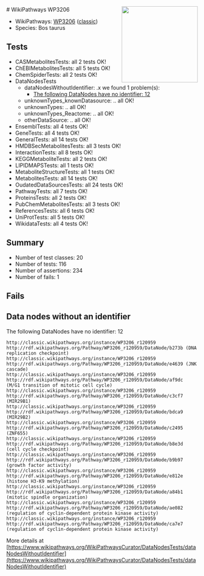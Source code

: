<img style="float: right; width: 200px" src="https://upload.wikimedia.org/wikipedia/commons/thumb/8/83/Wplogo_with_text_500.png/640px-Wplogo_with_text_500.png" />
# WikiPathways WP3206

* WikiPathways: [WP3206](https://wikipathways.org/pathways/WP3206) ([classic](https://classic.wikipathways.org/instance/WP3206))
* Species: Bos taurus
## Tests
* CASMetabolitesTests: all 2 tests OK!
* ChEBIMetabolitesTests: all 5 tests OK!
* ChemSpiderTests: all 2 tests OK!
* DataNodesTests
    * dataNodesWithoutIdentifier: .x we found 1 problem(s):
        * [The following DataNodes have no identifier: 12](#8792c492)
    * unknownTypes_knownDatasource: .. all OK!
    * unknownTypes: .. all OK!
    * unknownTypes_Reactome: .. all OK!
    * otherDataSource: .. all OK!
* EnsemblTests: all 4 tests OK!
* GeneTests: all 4 tests OK!
* GeneralTests: all 14 tests OK!
* HMDBSecMetabolitesTests: all 3 tests OK!
* InteractionTests: all 8 tests OK!
* KEGGMetaboliteTests: all 2 tests OK!
* LIPIDMAPSTests: all 1 tests OK!
* MetaboliteStructureTests: all 1 tests OK!
* MetabolitesTests: all 14 tests OK!
* OudatedDataSourcesTests: all 24 tests OK!
* PathwayTests: all 7 tests OK!
* ProteinsTests: all 2 tests OK!
* PubChemMetabolitesTests: all 3 tests OK!
* ReferencesTests: all 6 tests OK!
* UniProtTests: all 5 tests OK!
* WikidataTests: all 4 tests OK!


## Summary

* Number of test classes: 20
* Number of tests: 116
* Number of assertions: 234
* Number of fails: 1

## Fails

<a name="8792c492" />

## Data nodes without an identifier

The following DataNodes have no identifier: 12
```
http://classic.wikipathways.org/instance/WP3206_r120959 http://rdf.wikipathways.org/Pathway/WP3206_r120959/DataNode/b273b (DNA replication checkpoint)
http://classic.wikipathways.org/instance/WP3206_r120959 http://rdf.wikipathways.org/Pathway/WP3206_r120959/DataNode/e4639 (JNK cascade)
http://classic.wikipathways.org/instance/WP3206_r120959 http://rdf.wikipathways.org/Pathway/WP3206_r120959/DataNode/af9dc (M/G1 transition of mitotic cell cycle)
http://classic.wikipathways.org/instance/WP3206_r120959 http://rdf.wikipathways.org/Pathway/WP3206_r120959/DataNode/c3cf7 (MIR29B1)
http://classic.wikipathways.org/instance/WP3206_r120959 http://rdf.wikipathways.org/Pathway/WP3206_r120959/DataNode/bdca9 (MIR29B2)
http://classic.wikipathways.org/instance/WP3206_r120959 http://rdf.wikipathways.org/Pathway/WP3206_r120959/DataNode/c2495 (ZNF655)
http://classic.wikipathways.org/instance/WP3206_r120959 http://rdf.wikipathways.org/Pathway/WP3206_r120959/DataNode/b8e3d (cell cycle checkpoint)
http://classic.wikipathways.org/instance/WP3206_r120959 http://rdf.wikipathways.org/Pathway/WP3206_r120959/DataNode/b9b97 (growth factor activity)
http://classic.wikipathways.org/instance/WP3206_r120959 http://rdf.wikipathways.org/Pathway/WP3206_r120959/DataNode/e812e (histone H3-K9 methylation)
http://classic.wikipathways.org/instance/WP3206_r120959 http://rdf.wikipathways.org/Pathway/WP3206_r120959/DataNode/a84b1 (mitotic spindle organization)
http://classic.wikipathways.org/instance/WP3206_r120959 http://rdf.wikipathways.org/Pathway/WP3206_r120959/DataNode/ae082 (regulation of cyclin-dependent protein kinase activity)
http://classic.wikipathways.org/instance/WP3206_r120959 http://rdf.wikipathways.org/Pathway/WP3206_r120959/DataNode/ca7e7 (regulation of cyclin-dependent protein kinase activity)
```

More details at [https://www.wikipathways.org/WikiPathwaysCurator/DataNodesTests/dataNodesWithoutIdentifier](https://www.wikipathways.org/WikiPathwaysCurator/DataNodesTests/dataNodesWithoutIdentifier)

